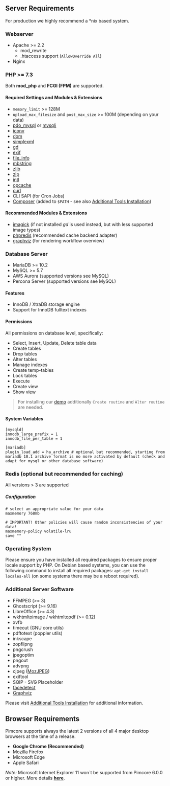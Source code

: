 ## Server Requirements 

For production we highly recommend a *nix based system. 

### Webserver 
- Apache >= 2.2
  - mod_rewrite
  - .htaccess support (`AllowOverride All`)
- Nginx


### PHP >= 7.3
Both **mod_php** and **FCGI (FPM)** are supported.  

#### Required Settings and Modules & Extensions
- `memory_limit` >= 128M
- `upload_max_filesize` and `post_max_size` >= 100M (depending on your data) 
- [pdo_mysql](http://php.net/pdo-mysql) or [mysqli](http://php.net/mysqli)
- [iconv](http://php.net/iconv)
- [dom](http://php.net/dom)
- [simplexml](http://php.net/simplexml)
- [gd](http://php.net/gd)
- [exif](http://php.net/exif)
- [file_info](http://php.net/fileinfo) 
- [mbstring](http://php.net/mbstring)
- [zlib](http://php.net/zlib)
- [zip](http://php.net/zip)
- [intl](http://www.php.net/intl)
- [opcache](http://php.net/opcache)
- [curl](http://php.net/curl)
- CLI SAPI (for Cron Jobs)
- [Composer](https://getcomposer.org/) (added to `$PATH` - see also [Additional Tools Installation](./03_System_Setup_and_Hosting/06_Additional_Tools_Installation.md))

#### Recommended Modules & Extensions 
- [imagick](http://php.net/imagick) (if not installed *gd* is used instead, but with less supported image types)
- [phpredis](https://github.com/phpredis/phpredis) (recommended cache backend adapter)
- [graphviz](https://www.graphviz.org/) (for rendering workflow overview)

### Database Server
- MariaDB >= 10.2
- MySQL >= 5.7
- AWS Aurora (supported versions see MySQL)
- Percona Server (supported versions see MySQL)

#### Features
- InnoDB / XtraDB storage engine
- Support for InnoDB fulltext indexes

#### Permissions
All permissions on database level, specifically: 
- Select, Insert, Update, Delete table data
- Create tables
- Drop tables
- Alter tables
- Manage indexes
- Create temp-tables
- Lock tables
- Execute
- Create view
- Show view

> For installing our [demo](https://github.com/pimcore/demo) additionally `Create routine` and `Alter routine` are needed. 

#### System Variables
```
[mysqld]
innodb_large_prefix = 1
innodb_file_per_table = 1

[mariadb]
plugin_load_add = ha_archive # optional but recommended, starting from mariadb 10.1 archive format is no more activated by default (check and adapt for mysql or other database software)
```

### Redis (optional but recommended for caching)
All versions > 3 are supported
##### Configuration 
```
# select an appropriate value for your data
maxmemory 768mb
                   
# IMPORTANT! Other policies will cause random inconsistencies of your data!
maxmemory-policy volatile-lru   
save ""
```

### Operating System
Please ensure you have installed all required packages to ensure proper locale support by PHP.
On Debian based systems, you can use the following command to install all required packages: 
`apt-get install locales-all` (on some systems there may be a reboot required).


### Additional Server Software 
- FFMPEG (>= 3)
- Ghostscript (>= 9.16)
- LibreOffice (>= 4.3)
- wkhtmltoimage / wkhtmltopdf (>= 0.12)
- xvfb
- timeout (GNU core utils)
- pdftotext (poppler utils)
- inkscape
- zopflipng
- pngcrush
- jpegoptim
- pngout 
- advpng
- cjpeg ([MozJPEG](https://github.com/mozilla/mozjpeg))
- exiftool
- SQIP - SVG Placeholder
- [facedetect](https://github.com/wavexx/facedetect) 
- [Graphviz](https://www.graphviz.org/)

Please visit [Additional Tools Installation](03_System_Setup_and_Hosting/06_Additional_Tools_Installation.md) for additional information. 

## Browser Requirements
Pimcore supports always the latest 2 versions of all 4 major desktop browsers at the time of a release. 

- **Google Chrome  (Recommended)**
- Mozilla Firefox 
- Microsoft Edge
- Apple Safari

*Note:* Microsoft Internet Explorer 11 won`t be supported from Pimcore 6.0.0 or higher. More details **[here](https://github.com/pimcore/pimcore/issues/2989)**.

